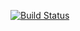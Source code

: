 [![Build Status](https://travis-ci.com/FeintGS/dotfiles.svg?token=9iHXAPQsYghqwYnZU6qi&branch=master)](https://travis-ci.com/FeintGS/dotfiles)

